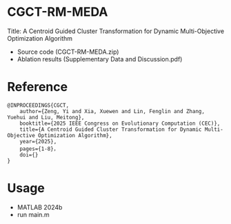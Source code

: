 # CGCT-RM-MEDA
Title: A Centroid Guided Cluster Transformation for Dynamic Multi-Objective Optimization Algorithm
- Source code (CGCT-RM-MEDA.zip) 
- Ablation results (Supplementary Data and Discussion.pdf)

# Reference
```
@INPROCEEDINGS{CGCT,
	author={Zeng, Yi and Xia, Xuewen and Lin, Fenglin and Zhang, Yuehui and Liu, Meitong},
	booktitle={2025 IEEE Congress on Evolutionary Computation (CEC)},
	title={A Centroid Guided Cluster Transformation for Dynamic Multi-Objective Optimization Algorithm},
	year={2025},
	pages={1-8}，
	doi={}
}
```

# Usage

- MATLAB 2024b
- run main.m

